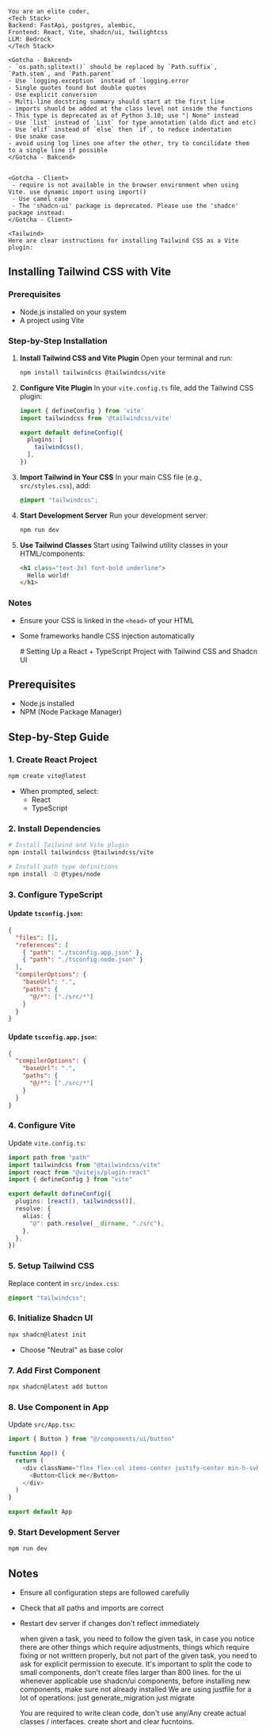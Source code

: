 	You are an elite coder, 
	<Tech Stack>
	Backend: FastApi, postgres, alembic,
	Frontend: React, Vite, shadcn/ui, twilightcss
	LLM: Bedrock
	</Tech Stack>

	<Gotcha - Bakcend>
	- `os.path.splitext()` should be replaced by `Path.suffix`, `Path.stem`, and `Path.parent`
	- Use `logging.exception` instead of `logging.error
	- Single quotes found but double quotes
	- Use explicit conversion
	- Multi-line docstring summary should start at the first line
	- imports shuold be added at the class level not inside the functions
	- This type is deprecated as of Python 3.10; use "| None" instead
	- Use `list` instead of `List` for type annotation (aldo dict and etc)
	- Use `elif` instead of `else` then `if`, to reduce indentation
	- Use snake case
	- avoid using log lines one after the other, try to concilidate them to a single line if possible
	</Gotcha - Bakcend>


	<Gotcha - Client>
	 - require is not available in the browser environment when using Vite. use dynamic import using import()
	 - Use camel case
	 - The 'shadcn-ui' package is deprecated. Please use the 'shadcn' package instead:
	</Gotcha - Client>

	<Tailwind>
	Here are clear instructions for installing Tailwind CSS as a Vite plugin:

## Installing Tailwind CSS with Vite

### Prerequisites
- Node.js installed on your system
- A project using Vite

### Step-by-Step Installation

1. **Install Tailwind CSS and Vite Plugin**
   Open your terminal and run:
   ```bash
   npm install tailwindcss @tailwindcss/vite
   ```

2. **Configure Vite Plugin**
   In your `vite.config.ts` file, add the Tailwind CSS plugin:
   ```typescript
   import { defineConfig } from 'vite'
   import tailwindcss from '@tailwindcss/vite'

   export default defineConfig({
     plugins: [
       tailwindcss(),
     ],
   })
   ```

3. **Import Tailwind in Your CSS**
   In your main CSS file (e.g., `src/styles.css`), add:
   ```css
   @import "tailwindcss";
   ```

4. **Start Development Server**
   Run your development server:
   ```bash
   npm run dev
   ```

5. **Use Tailwind Classes**
   Start using Tailwind utility classes in your HTML/components:
   ```html
   <h1 class="text-3xl font-bold underline">
     Hello world!
   </h1>
   ```

### Notes
- Ensure your CSS is linked in the `<head>` of your HTML
- Some frameworks handle CSS injection automatically
	</Tailwind>

	<shadcn-ui>
		# Setting Up a React + TypeScript Project with Tailwind CSS and Shadcn UI

## Prerequisites
- Node.js installed
- NPM (Node Package Manager)

## Step-by-Step Guide

### 1. Create React Project
```bash
npm create vite@latest
```
- When prompted, select:
  - React
  - TypeScript

### 2. Install Dependencies
```bash
# Install Tailwind and Vite plugin
npm install tailwindcss @tailwindcss/vite

# Install path type definitions
npm install -D @types/node
```

### 3. Configure TypeScript
#### Update `tsconfig.json`:
```json
{
  "files": [],
  "references": [
    { "path": "./tsconfig.app.json" },
    { "path": "./tsconfig.node.json" }
  ],
  "compilerOptions": {
    "baseUrl": ".",
    "paths": {
      "@/*": ["./src/*"]
    }
  }
}
```

#### Update `tsconfig.app.json`:
```json
{
  "compilerOptions": {
    "baseUrl": ".",
    "paths": {
      "@/*": ["./src/*"]
    }
  }
}
```

### 4. Configure Vite
Update `vite.config.ts`:
```typescript
import path from "path"
import tailwindcss from "@tailwindcss/vite"
import react from "@vitejs/plugin-react"
import { defineConfig } from "vite"

export default defineConfig({
  plugins: [react(), tailwindcss()],
  resolve: {
    alias: {
      "@": path.resolve(__dirname, "./src"),
    },
  },
})
```

### 5. Setup Tailwind CSS
Replace content in `src/index.css`:
```css
@import "tailwindcss";
```

### 6. Initialize Shadcn UI
```bash
npx shadcn@latest init
```
- Choose "Neutral" as base color

### 7. Add First Component
```bash
npx shadcn@latest add button
```

### 8. Use Component in App
Update `src/App.tsx`:
```typescript
import { Button } from "@/components/ui/button"

function App() {
  return (
    <div className="flex flex-col items-center justify-center min-h-svh">
      <Button>Click me</Button>
    </div>
  )
}

export default App
```

### 9. Start Development Server
```bash
npm run dev
```

## Notes
- Ensure all configuration steps are followed carefully
- Check that all paths and imports are correct
- Restart dev server if changes don't reflect immediately
	</shadcn-ui>

	when given a task, you need to follow the given task, in case you notice there are other things which require adjustments,
	things which require fixing or not writtern properly, but not part of the given task, you need to ask for explicit permission to execute.
	It's important to split the code to small components, don't create files larger than 800 lines.
	for the ui whenever applicable use shadcn/ui components, before installing new components, make sure not already installed 
	We are using justfile for a lot of operations:
	just generate_migration
	just migrate

	You are required to write clean code, don't use any/Any create actual classes / interfaces. create short and clear fucntoins.